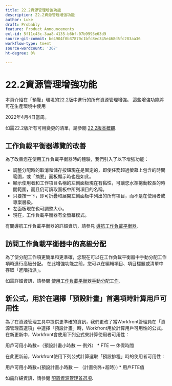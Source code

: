 ```yaml
---
title: 22.2資源管理增強功能
description: 22.2資源管理增強功能
author: Luke
draft: Probably
feature: Product Announcements
exl-id: 5f11c43c-3aa8-4135-b6bf-07b9993e63d9
source-git-commit: be4904f0b37870c1bfc8ec345e468d5fc283aa36
workflow-type: tm+mt
source-wordcount: '367'
ht-degree: 0%

---
```


# 22.2資源管理增強功能

本頁介紹在「預覽」環境的22.2版中進行的所有資源管理增強。 這些增強功能將可在生產環境中使用

<!--
<MadCap:conditionalText data-mc-conditions="QuicksilverOrClassic.Draft mode">
in January 2022
</MadCap:conditionalText>
-->

2022年4月4日當周。

如需22.2版所有可用變更的清單，請參閱 [22.2版本概觀](../../../product-announcements/product-releases/22.2-release-activity/22-2-release-overview.md).

## 工作負載平衡器導覽的改善

為了改善您在使用工作負載平衡器時的體驗，我們引入了以下增強功能：

* 調整分配時的取消和儲存按鈕現在是固定的，即使任務超過螢幕上包含的時間範圍，或「摘要」面板顯示時也是如此。
* 顯示使用者和工作項目名稱的左側面板現在有黏性，可讓您水準捲動較長的時間範圍，而且仍可讀取面板中所列項目的名稱。
* 只要按一下，即可折疊和展開左側面板中列出的所有項目，而不是在使用者或專案層級。
* 左面板現在也可調整大小。
* 現在，工作負載平衡器有全螢幕模式。

有關導航工作負載平衡器的詳細資訊，請參見 [導航工作負載平衡器](../../../resource-mgmt/workload-balancer/navigate-the-workload-balancer.md).

## 訪問工作負載平衡器中的高級分配

為了使分配工作項更簡單和更準確，您現在可以在工作負載平衡器中手動分配工作項時進行高級分配。 在此增強功能之前，您可以在編輯項目、項目標題或清單中存取「進階指派」。

如需詳細資訊，請參閱 [使用工作負載平衡器手動分配工作](../../../resource-mgmt/workload-balancer/assign-work-in-workload-balancer-manually.md).

## 新公式，用於在選擇「預設計畫」首選項時計算用戶可用性

為了在資源管理工具中提供更準確的資訊，我們更改了當Workfront管理員在「資源管理首選項」中選擇「預設計畫」時，Workfront用於計算用戶可用性的公式。 在新更新中，Workfront會使用下列公式來計算使用者可用性：

用戶可用小時數=（預設計畫小時數 — 例外） &#42; FTE — 休假時間

在此更新前，Workfront使用下列公式計算選取「預設排程」時的使用者可用性：

用戶可用小時數=(預設計畫小時數 — （計畫例外+超時）) &#42; 用戶FTE值

如需詳細資訊，請參閱 [配置資源管理首選項](../../../administration-and-setup/set-up-workfront/configure-system-defaults/configure-resource-mgmt-preferences.md).

